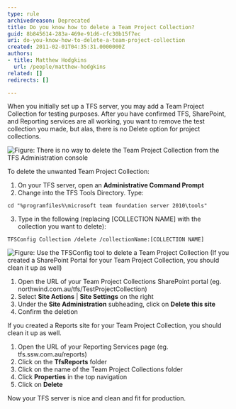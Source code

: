 ```yaml
---
type: rule
archivedreason: Deprecated
title: Do you know how to delete a Team Project Collection?
guid: 8b845614-283a-469e-91d6-cfc30b15f7ec
uri: do-you-know-how-to-delete-a-team-project-collection
created: 2011-02-01T04:35:31.0000000Z
authors:
- title: Matthew Hodgkins
  url: /people/matthew-hodgkins
related: []
redirects: []

---
```


When you initially set up a TFS server, you may add a Team Project Collection for testing purposes. After you have confirmed TFS, SharePoint, and Reporting services are all working, you want to remove the test collection you made, but alas, there is no Delete option for project collections. 

<!--endintro-->

![Figure: There is no way to delete the Team Project Collection from the TFS Administration console](tfs-admin-no-delete.png)  

To delete the unwanted Team Project Collection:

1. On your TFS server, open an 
       **Administrative Command Prompt**
2. Change into the TFS Tools Directory. Type:


```
cd "%programfiles%\microsoft team foundation server 2010\tools"
```
3. Type in the following (replacing [COLLECTION NAME] with the collection you want to delete):


```
TFSConfig Collection /delete /collectionName:[COLLECTION NAME]
```


![Figure: Use the TFSConfig tool to delete a Team Project Collection (If you created a SharePoint Portal for your Team Project Collection, you should clean it up as well)](tfs-admin-delete-collection.png)  

1. Open the URL of your Team Project Collections SharePoint portal (eg. northwind.com.au/tfs/TestProjectCollection)
2. Select 
       **Site Actions** | 
       **Site Settings** on the right
3. Under the 
       **Site Administration** subheading, click on 
       **Delete this site**
4. Confirm the deletion


If you created a Reports site for your Team Project Collection, you should clean it up as well.

1. Open the URL of your Reporting Services page (eg. tfs.ssw.com.au/reports)
2. Click on the 
       **TfsReports** folder
3. Click on the name of the Team Project Collections folder
4. Click 
       **Properties** in the top navigation
5. Click on 
       **Delete**


Now your TFS server is nice and clean and fit for production.
